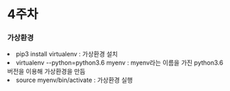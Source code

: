 # 4주차


### 가상환경

<li> pip3 install virtualenv : 가상환경 설치
<li> virtualenv --python=python3.6 myenv : myenv라는 이름을 가진 python3.6버전을 이용해 가상환경을 만듬
<li> source myenv/bin/activate : 가상환경 실행
